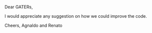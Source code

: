 Dear GATERs,

I would appreciate any suggestion on how we could improve the code.

Cheers,
Agnaldo and Renato